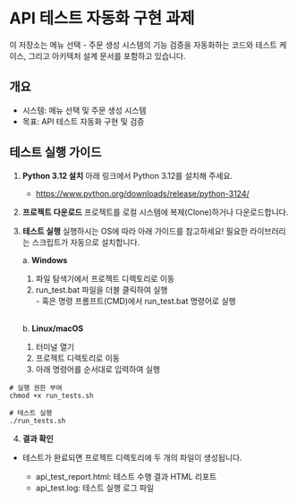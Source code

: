 # API 테스트 자동화 구현 과제
이 저장소는 메뉴 선택 - 주문 생성 시스템의 기능 검증을 자동화하는 코드와 테스트 케이스, 그리고 아키텍처 설계 문서를 포함하고 있습니다.

## 개요
- 시스템: 메뉴 선택 및 주문 생성 시스템
- 목표: API 테스트 자동화 구현 및 검증

## 테스트 실행 가이드

1. **Python 3.12 설치**
아래 링크에서 Python 3.12를 설치해 주세요.
    - https://www.python.org/downloads/release/python-3124/

2. **프로젝트 다운로드**
프로젝트를 로컬 시스템에 복제(Clone)하거나 다운로드합니다.

3. **테스트 실행**
실행하시는 OS에 따라 아래 가이드를 참고하세요! 필요한 라이브러리는 스크립트가 자동으로 설치합니다.

    a. **Windows** <br>
    
     1) 파일 탐색기에서 프로젝트 디렉토리로 이동 <br>
     2) run_test.bat 파일을 더블 클릭하여 실행 <br>
       - 혹은 명령 프롬프트(CMD)에서 run_test.bat 명령어로 실행 <br>
    <br>
   
    b. **Linux/macOS** <br>
      
      1) 터미널 열기
      2) 프로젝트 디렉토리로 이동
      3) 아래 명령어를 순서대로 입력하여 실행
  ```
  # 실행 권한 부여
  chmod +x run_tests.sh
  
  # 테스트 실행
  ./run_tests.sh
  ```
4. **결과 확인**

- 테스트가 완료되면 프로젝트 디렉토리에 두 개의 파일이 생성됩니다. <br>

    - api_test_report.html: 테스트 수행 결과 HTML 리포트
    - api_test.log: 테스트 실행 로그 파일
